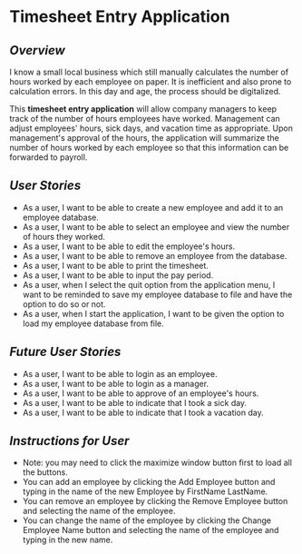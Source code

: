 # Timesheet Entry Application

## *Overview*

I know a small local business which still manually calculates the number of hours worked by each employee on paper.
It is inefficient and also prone to calculation errors. In this day and age, the process should be digitalized.

This **timesheet entry application** will allow company managers to keep track of the number of hours employees
have worked. Management can adjust employees' hours, sick days, and vacation time as appropriate.
Upon management's approval of the hours, the application will summarize the number of hours worked by each employee
so that this information can be forwarded to payroll.

## *User Stories*
- As a user, I want to be able to create a new employee and add it to an employee database.
- As a user, I want to be able to select an employee and view the number of hours they worked.
- As a user, I want to be able to edit the employee's hours.
- As a user, I want to be able to remove an employee from the database.
- As a user, I want to be able to print the timesheet.
- As a user, I want to be able to input the pay period.
- As a user, when I select the quit option from the application menu, I want to be reminded to save my employee
database to file and have the option to do so or not.
- As a user, when I start the application, I want to be given the option to load my employee database from file.

## *Future User Stories*
- As a user, I want to be able to login as an employee.
- As a user, I want to be able to login as a manager.
- As a user, I want to be able to approve of an employee's hours.
- As a user, I want to be able to indicate that I took a sick day.
- As a user, I want to be able to indicate that I took a vacation day.

## *Instructions for User*

- Note: you may need to click the maximize window button first to load all the buttons.
- You can add an employee by clicking the Add Employee button and typing in the name of the new Employee by FirstName
LastName.
- You can remove an employee by clicking the Remove Employee button and selecting the name of the employee.
- You can change the name of the employee by clicking the Change Employee Name button and selecting the name of the
employee and typing in the new name.